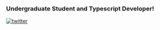 ### Undergraduate Student and Typescript Developer!

[![twitter](https://img.shields.io/badge/twitter-1DA1F2?style=for-the-badge&logo=twitter&logoColor=white)](https://twitter.com/udayfs)